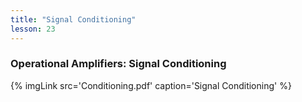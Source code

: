 ```yaml
---
title: "Signal Conditioning"
lesson: 23
---
```


### Operational Amplifiers: Signal Conditioning
<div class='flex'>
	{% imgLink src='Conditioning.pdf' caption='Signal Conditioning' %}
</div>
